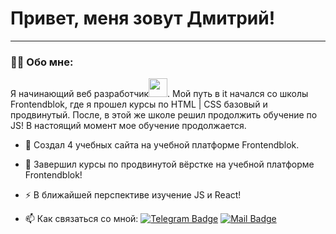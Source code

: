 # Привет, меня зовут Дмитрий!

---

### :man_technologist: Обо мне:

Я начинающий веб разработчик<img src="https://media.giphy.com/media/WUlplcMpOCEmTGBtBW/giphy.gif" width="30px">. Мой путь в it начался со школы Frontendblok, где я прошел курсы по HTML | CSS базовый и продвинутый. После, в этой же школе решил продолжить обучение по JS! В настоящий момент мое обучение продолжается. 

- :telescope: Создал 4 учебных сайта на учебной платформе Frontendblok.

- :seedling: Завершил курсы по продвинутой вёрстке на учебной платформе Frontendblok!

- :zap: В ближайшей перспективе изучение JS и React!

- :mailbox: Как связаться со мной: [![Telegram Badge](https://img.shields.io/badge/-reshetnikov-blue?style=flat&logo=Telegram&logoColor=white)](https://t.me/Reshetnikov_Dmitriy) [![Mail Badge](https://img.shields.io/badge/-Mail-red?style=flat&logo=Mmail&logoColor=white)](mailto:reshetnikov.111@mail.ru)
